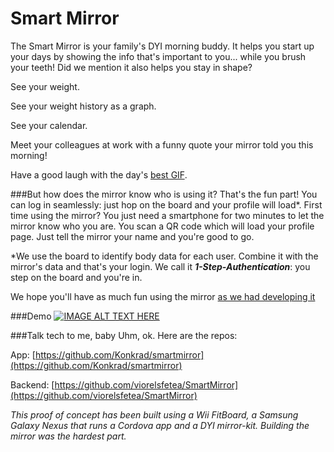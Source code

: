 
Smart Mirror
========================

The Smart Mirror is your family's DYI morning buddy. It helps you start up your days by showing the info that's important to you... while you brush your teeth! Did we mention it also helps you stay in shape? 

See your weight. 

See your weight history as a graph. 

See your calendar. 

Meet your colleagues at work with a funny quote your mirror told you this morning!

Have a good laugh with the day's [best GIF](http://ak-hdl.buzzfed.com/static/2014-07/18/8/enhanced/webdr04/anigif_enhanced-buzz-21129-1405685676-5.gif).

###But how does the mirror know who is using it?
That's the fun part! You can log in seamlessly: just hop on the board and your profile will load*. First time using the mirror? You just need a smartphone for two minutes to let the mirror know who you are. You scan a QR code which will load your profile page. Just tell the mirror your name and you're good to go.

\*We use the board to identify body data for each user. Combine it with the mirror's data and that's your login. We call it ***1-Step-Authentication***: you step on the board and you're in.

We hope you'll have as much fun using the mirror [as we had developing it](http://ak-hdl.buzzfed.com/static/2014-07/18/11/enhanced/webdr08/anigif_enhanced-buzz-9623-1405698176-4.gif)

###Demo
[![IMAGE ALT TEXT HERE](http://img.youtube.com/vi/LtVchsQsShU/1.jpg)](http://www.youtube.com/watch?v=LtVchsQsShU)

###Talk tech to me, baby
Uhm, ok. Here are the repos:

App: [https://github.com/Konkrad/smartmirror](https://github.com/Konkrad/smartmirror)

Backend: [https://github.com/viorelsfetea/SmartMirror](https://github.com/viorelsfetea/SmartMirror)

*This proof of concept has been built using a Wii FitBoard, a Samsung Galaxy Nexus that runs a Cordova app and a DYI mirror-kit. Building the mirror was the hardest part.*

